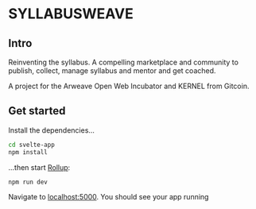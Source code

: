 # SYLLABUSWEAVE

## Intro
Reinventing the syllabus. 
A compelling marketplace and community to publish, collect, manage syllabus and mentor and get coached.

A project for the Arweave Open Web Incubator and KERNEL from Gitcoin.

## Get started

Install the dependencies...

```bash
cd svelte-app
npm install
```

...then start [Rollup](https://rollupjs.org):

```bash
npm run dev
```

Navigate to [localhost:5000](http://localhost:5000). You should see your app running
